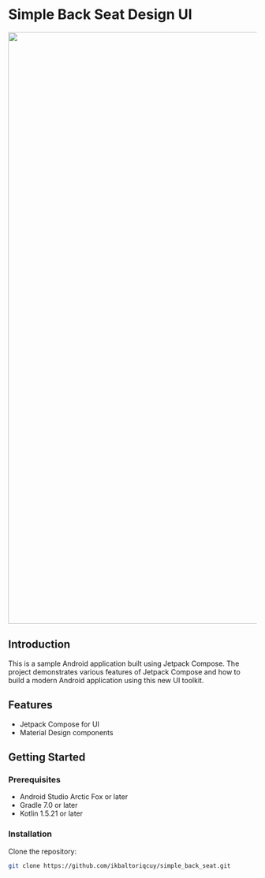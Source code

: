 # Simple Back Seat Design UI

<Img src="https://github.com/ikbaltoriqcuy/simple_back_seat/assets/55827878/1a34e6f2-e97d-4cb4-a9ed-c84c982de7ba" width ="1200" />

## Introduction

This is a sample Android application built using Jetpack Compose. The project demonstrates various features of Jetpack Compose and how to build a modern Android application using this new UI toolkit.

## Features

- Jetpack Compose for UI
- Material Design components

## Getting Started

### Prerequisites

- Android Studio Arctic Fox or later
- Gradle 7.0 or later
- Kotlin 1.5.21 or later

### Installation

Clone the repository:

```sh
git clone https://github.com/ikbaltoriqcuy/simple_back_seat.git


